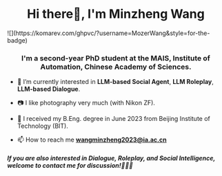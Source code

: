 <h1 align="center">Hi there👋, I'm Minzheng Wang</h1> ![](https://komarev.com/ghpvc/?username=MozerWang&style=for-the-badge) 
<h3 align="center">
  I'm a second-year PhD student at the MAIS, Institute of Automation, Chinese Academy of Sciences.
</h3>

- 🔭 I’m currently interested in **LLM-based Social Agent**, **LLM Roleplay**, **LLM-based Dialogue**.

- 📷 I like photography very much (with Nikon ZF).

- 🏫 I received my B.Eng. degree in June 2023 from Beijing Institute of Technology (BIT).

- 📫 How to reach me **wangminzheng2023@ia.ac.cn**

<h5 align="left">If you are also interested in Dialogue, Roleplay, and Social Intelligence, welcome to contact me for discussion!🥰🥰🥰</h5>
<p align="left">
</p>

